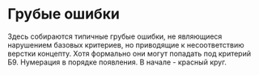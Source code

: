# Грубые ошибки

Здесь собираются типичные грубые ошибки, не являющиеся нарушением базовых критериев, но приводящие к несоответствию верстки концепту. Хотя формально они могут попадать под критерий Б9. Нумерация в порядке появления. В начале - красный круг.

